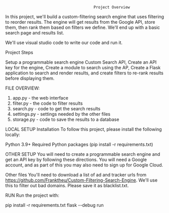                                            Project Overview
In this project, we'll build a custom-filtering search engine that uses filtering to reorder results. The engine will get results from the Google API, store them, then rank them based on filters we define. We'll end up with a basic search page and results list.

We'll use visual studio code to write our code and run it.

Project Steps

Setup a programmable search engine Custom Search API, 
Create an API key for the engine, 
Create a module to search using the AP, 
Create a Flask application to search and render results, 
and create filters to re-rank results before displaying them.

FILE OVERVIEW:

1. app.py - the web interface
2. filter.py - the code to filter results
3. search.py - code to get the search results
4. settings.py - settings needed by the other files
5. storage.py - code to save the results to a database

LOCAL SETUP
Installation
To follow this project, please install the following locally:

Python 3.9+
Required Python packages (pip install -r requirements.txt)

OTHER SETUP
You will need to create a programmable search engine and get an API key by following these directions. You will need a Google account, and as part of this you may also need to sign up for Google Cloud.

Other files
You'll need to download a list of ad and tracker urls from https://github.com/Franktheu/Custom-Filtering-Search-Engine. We'll use this to filter out bad domains. Please save it as blacklist.txt.

RUN
Run the project with:

pip install -r requirements.txt
flask --debug run
